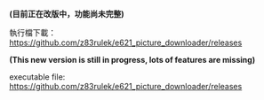 **(目前正在改版中，功能尚未完整)**  
  
執行檔下載：  
https://github.com/z83rulek/e621_picture_downloader/releases  

**(This new version is still in progress, lots of features are missing)**  
  
executable file:  
https://github.com/z83rulek/e621_picture_downloader/releases  
  
